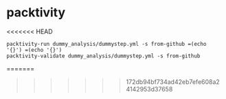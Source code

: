 # packtivity
<<<<<<< HEAD

    packtivity-run dummy_analysis/dummystep.yml -s from-github =(echo '{}') =(echo '{}')
    packtivity-validate dummy_analysis/dummystep.yml -s from-github

=======
>>>>>>> 172db94bf734ad42eb7efe608a24142953d37658
